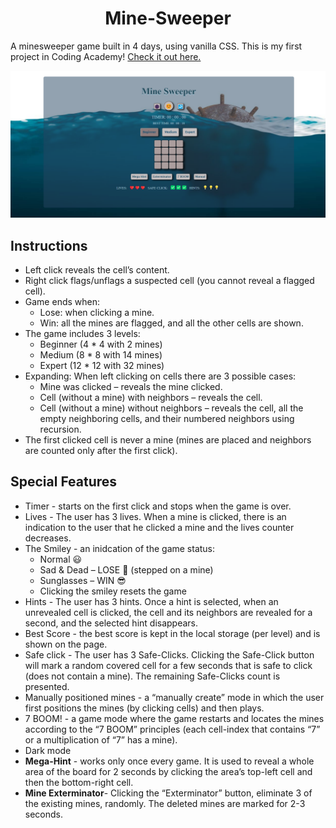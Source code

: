 <div id="header" align="center">
    <h1>Mine-Sweeper</h1>
</div>

A minesweeper game built in 4 days, using vanilla CSS. This is my first project in Coding Academy! [Check it out here.](https://moriahamami.github.io/Mine-Sweeper/ "Website link")

![Main board image](img/readme-img.png "Board-main-page")

## Instructions
- Left click reveals the cell’s content.
- Right click flags/unflags a suspected cell (you cannot reveal a flagged cell).
- Game ends when:
  - Lose: when clicking a mine.
  - Win: all the mines are flagged, and all the other cells are shown.
- The game includes 3 levels:
  - Beginner (4 * 4 with 2 mines)
  - Medium (8 * 8 with 14 mines)
  - Expert (12 * 12 with 32 mines)
- Expanding: When left clicking on cells there are 3 possible cases:
  - Mine was clicked – reveals the mine clicked.
  - Cell (without a mine) with neighbors – reveals the cell.
  - Cell (without a mine) without neighbors – reveals the cell, all the empty neighboring cells, and their numbered neighbors using recursion.
- The first clicked cell is never a mine (mines are placed and neighbors are counted only after the first click).


## Special Features
- Timer - starts on the first click and stops when the game is over.
- Lives - The user has 3 lives. When a mine is clicked, there is an indication to the user that he clicked a mine and the lives counter decreases. 
- The Smiley - an inidcation of the game status:
  - Normal 😃 
  - Sad & Dead – LOSE 🤯 (stepped on a mine)
  - Sunglasses – WIN 😎
  - Clicking the smiley resets the game
- Hints - The user has 3 hints. Once a hint is selected, when an unrevealed cell is clicked, the cell and its neighbors are revealed for a second, and the selected hint disappears.
- Best Score - the best score is kept in the local storage (per level) and is shown on the page.
- Safe click - The user has 3 Safe-Clicks. Clicking the Safe-Click button will mark a random covered cell for a few seconds that is safe to click (does not contain a mine). The remaining Safe-Clicks count is presented.
- Manually positioned mines - a “manually create” mode in which the user first positions the mines (by clicking cells) and then plays.
- 7 BOOM! - a game mode where the game restarts and locates the mines according to the “7 BOOM” principles (each cell-index that contains “7” or a multiplication of “7” has a mine). 
- Dark mode  
- **Mega-Hint** - works only once every game. It is used to reveal a whole area of the board for 2 seconds by clicking the area’s top-left cell and then the bottom-right cell.
- **Mine Exterminator**- Clicking the “Exterminator” button, eliminate 3 of the existing mines, randomly. The deleted mines are marked for 2-3 seconds. 

